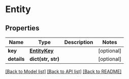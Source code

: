 # Entity

## Properties
Name | Type | Description | Notes
------------ | ------------- | ------------- | -------------
**key** | [**EntityKey**](EntityKey.md) |  | [optional] 
**details** | **dict(str, str)** |  | [optional] 

[[Back to Model list]](../README.md#documentation-for-models) [[Back to API list]](../README.md#documentation-for-api-endpoints) [[Back to README]](../README.md)


